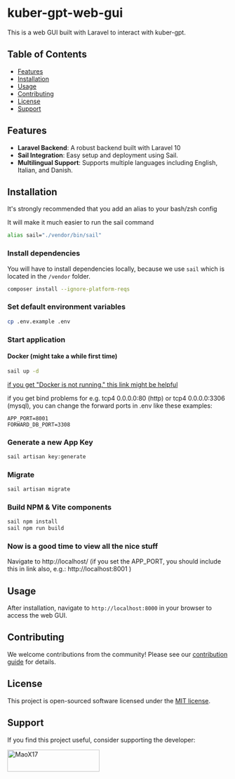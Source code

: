 # kuber-gpt-web-gui

This is a web GUI built with Laravel to interact with kuber-gpt.

## Table of Contents

- [Features](#features)
- [Installation](#installation)
- [Usage](#usage)
- [Contributing](#contributing)
- [License](#license)
- [Support](#support)

## Features

- **Laravel Backend**: A robust backend built with Laravel 10
- **Sail Integration**: Easy setup and deployment using Sail.
- **Multilingual Support**: Supports multiple languages including English, Italian, and Danish.

## Installation
<p>It's strongly recommended that you add an alias to your bash/zsh config</p>
<p>It will make it much easier to run the sail command</p>

```bash
alias sail="./vendor/bin/sail"
```

### Install dependencies
You will have to install dependencies locally, because we use `sail` which is located in the `/vendor` folder.

```bash
composer install --ignore-platform-reqs
```

### Set default environment variables

```bash
cp .env.example .env
```

### Start application

#### Docker (might take a while first time)
```bash
sail up -d
```
[if you get "Docker is not running." this link might be helpful](https://docs.docker.com/engine/install/linux-postinstall/)

if you get bind problems for e.g. tcp4 0.0.0.0:80 (http) or tcp4 0.0.0.0:3306 (mysql), you can change the forward ports in .env like these examples:
```.dotenv
APP_PORT=8001
FORWARD_DB_PORT=3308
```

### Generate a new App Key
```bash
sail artisan key:generate
```

### Migrate
```bash
sail artisan migrate
```

### Build NPM & Vite components

```bash
sail npm install
sail npm run build 
```

### Now is a good time to view all the nice stuff
Navigate to http://localhost/ (if you set the APP_PORT, you should include this in link also, e.g.: http://localhost:8001 )

## Usage

After installation, navigate to `http://localhost:8000` in your browser to access the web GUI.

## Contributing

We welcome contributions from the community! Please see our [contribution guide](LINK_TO_CONTRIBUTING_GUIDE) for details.

## License

This project is open-sourced software licensed under the [MIT license](https://opensource.org/licenses/MIT).

## Support

If you find this project useful, consider supporting the developer:

<a href="https://www.buymeacoffee.com/tvup"> <img align="left" src="https://cdn.buymeacoffee.com/buttons/v2/default-yellow.png" height="50" width="210" alt="MaoX17" /></a>
